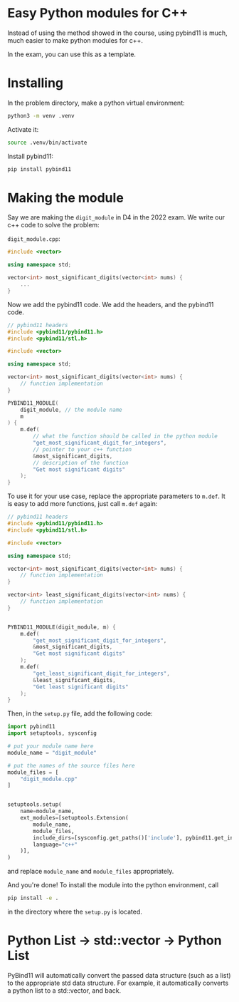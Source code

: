 # Easy Python modules for C++

Instead of using the method showed in the course, using pybind11 is much, much easier to make python modules for c++.

In the exam, you can use this as a template. 

# Installing
In the problem directory, make a python virtual environment: 
```bash
python3 -m venv .venv
```

Activate it:
```bash
source .venv/bin/activate
```

Install pybind11:
```bash
pip install pybind11
```


# Making the module
Say we are making the `digit_module` in D4 in the 2022 exam. We write our c++ code to solve the problem:

`digit_module.cpp`:
```c++
#include <vector>

using namespace std;

vector<int> most_significant_digits(vector<int> nums) {
    ...
}

```

Now we add the pybind11 code. We add the headers, and the pybind11 code.

```c++
// pybind11 headers
#include <pybind11/pybind11.h>
#include <pybind11/stl.h>

#include <vector>

using namespace std;

vector<int> most_significant_digits(vector<int> nums) {
    // function implementation
}

PYBIND11_MODULE(
    digit_module, // the module name
    m
) {
    m.def(
        // what the function should be called in the python module
        "get_most_significant_digit_for_integers", 
        // pointer to your c++ function
        &most_significant_digits, 
        // description of the function
        "Get most significant digits"
    );
}
```

To use it for your use case, replace the appropriate parameters to `m.def`. It is easy to add more functions, just call `m.def` again:


```c++
// pybind11 headers
#include <pybind11/pybind11.h>
#include <pybind11/stl.h>

#include <vector>

using namespace std;

vector<int> most_significant_digits(vector<int> nums) {
    // function implementation
}

vector<int> least_significant_digits(vector<int> nums) {
    // function implementation
}


PYBIND11_MODULE(digit_module, m) {
    m.def(
        "get_most_significant_digit_for_integers", 
        &most_significant_digits, 
        "Get most significant digits"
    );
    m.def(
        "get_least_significant_digit_for_integers", 
        &least_significant_digits, 
        "Get least significant digits"
    );
}
```

Then, in the `setup.py` file, add the following code:

```python
import pybind11
import setuptools, sysconfig

# put your module name here
module_name = "digit_module"

# put the names of the source files here
module_files = [
    "digit_module.cpp"
]


setuptools.setup(
    name=module_name,
    ext_modules=[setuptools.Extension(
        module_name,
        module_files,
        include_dirs=[sysconfig.get_paths()['include'], pybind11.get_include()],
        language="c++"
    )],
)
```
and replace `module_name` and `module_files` appropriately.

And you're done! To install the module into the python environment, call 
```bash
pip install -e .
```
in the directory where the `setup.py` is located.

# Python List -> std::vector -> Python List
PyBind11 will automatically convert the passed data structure (such as a list) to the appropriate std data structure. For example, it automatically converts a python list to a std::vector, and back.
